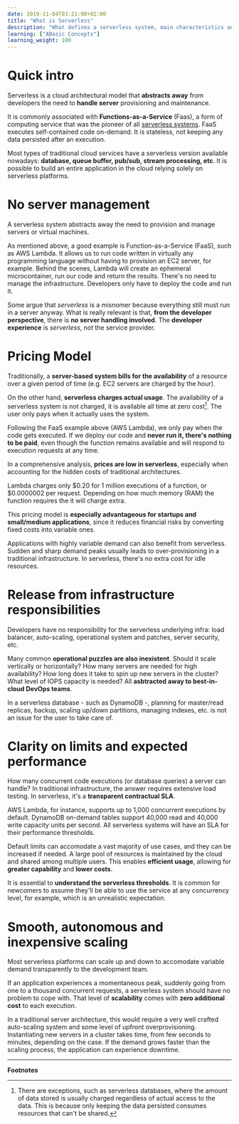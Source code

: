 ```yaml
---
date: 2019-11-04T03:21:00+02:00
title: "What is Serverless"
description: "What defines a serverless system, main characteristics and how it operates"
learning: ["ABasic Concepts"]
learning_weight: 100
---
```


# Quick intro

Serverless is a cloud architectural model that **abstracts away** from developers the need to **handle server** provisioning and maintenance.

It is commonly associated with **Functions-as-a-Service** (Faas), a form of computing service that was the pioneer of all <a href="https://dashbird.io/knowledge-base/basic-concepts/what-is-serverless/">serverless systems</a>. FaaS executes self-contained code on-demand. It is stateless, not keeping any data persisted after an execution.

Most types of traditional cloud services have a serverless version available nowadays: **database, queue buffer, pub/sub, stream processing, etc**. It is possible to build an entire application in the cloud relying solely on serverless platforms.

# No server management

A serverless system abstracts away the need to provision and manage servers or virtual machines.

As mentioned above, a good example is Function-as-a-Service (FaaS), such as AWS Lambda. It allows us to run code written in virtually any programming language without having to provision an EC2 server, for example. Behind the scenes, Lambda will create an ephemeral microcontainer, run our code and return the results. There's no need to manage the infrastructure. Developers only have to deploy the code and run it.

Some argue that _serverless_ is a misnomer because everything still must run in a server anyway. What is really relevant is that, **from the developer perspective**, there is **no server handling involved**. The **developer experience** is _serverless_, not the service provider.

# Pricing Model

Traditionally, a **server-based system bills for the availability** of a resource over a given period of time (e.g. EC2 servers are charged by the hour).

On the other hand, **serverless charges actual usage**. The availability of a serverless system is not charged, it is available all time at zero cost[^1]. The user only pays when it actually uses the system.

Following the FaaS example above (AWS Lambda), we only pay when the code gets executed. If we deploy our code and **never run it, there's nothing to be paid**, even though the function remains available and will respond to execution requests at any time.

In a comprehensive analysis, **prices are low in serverless**, especially when accounting for the hidden costs of traditional architectures.

Lambda charges only $0.20 for 1 million executions of a function, or $0.0000002 per request. Depending on how much memory (RAM) the function requires the it will charge extra.

This pricing model is **especially advantageous for startups and small/medium applications**, since it reduces financial risks by converting fixed costs into variable ones.

Applications with highly variable demand can also benefit from serverless. Sudden and sharp demand peaks usually leads to over-provisioning in a traditional infrastructure. In serverless, there's no extra cost for idle resources.

# Release from infrastructure responsibilities

Developers have no responsibility for the serverless underlying infra: load balancer, auto-scaling, operational system and patches, server security, etc.

Many common **operational puzzles are also inexistent**. Should it scale vertically or horizontally? How many servers are needed for high availability? How long does it take to spin up new servers in the cluster? What level of IOPS capacity is needed? All **asbtracted away to best-in-cloud DevOps teams**.

In a serverless database - such as DynamoDB -, planning for master/read replicas, backup, scaling up/down partitions, managing indexes, etc. is not an issue for the user to take care of.

# Clarity on limits and expected performance

How many concurrent code executions (or database queries) a server can handle? In traditional infrastructure, the answer requires extensive load testing. In serverless, it's a **transparent contractual SLA**.

AWS Lambda, for instance, supports up to 1,000 concurrent executions by default. DynamoDB on-demand tables support 40,000 read and 40,000 write capacity units per second. All serverless systems will have an SLA for their performance thresholds.

Default limits can accomodate a vast majority of use cases, and they can be increased if needed. A large pool of resources is maintained by the cloud and shared among multiple users. This enables **efficient usage**, allowing for **greater capability** and **lower costs**.

It is essential to **understand the serverless thresholds**. It is common for newcomers to assume they'll be able to use the service at any concurrency level, for example, which is an unrealistic expectation.

# Smooth, autonomous and inexpensive scaling

Most serverless platforms can scale up and down to accomodate variable demand transparently to the development team.

If an application experiences a momentaneous peak, suddenly going from one to a thousand concurrent requests, a serverless system should have no problem to cope with. That level of **scalability** comes with **zero additional cost** to each execution.

In a traditional server architecture, this would require a very well crafted auto-scaling system and some level of upfront overprovisioning. Instantiating new servers in a cluster takes time, from few seconds to minutes, depending on the case. If the demand grows faster than the scaling process, the application can experience downtime.

---

**Footnotes**

[^1]:
     There are exceptions, such as serverless databases, where the amount of data stored is usually charged regardless of actual access to the data. This is because only keeping the data persisted consumes resources that can't be shared.

[^2]:
     This is a challenge that we address in [Lambda Challenges & Solutions](/knowledge-base/basic-concepts/serverless-advantages-and-use-cases/), as well as in the Getting Started guides: [Logging](/knowledge-base/getting-started/logging/) & [Monitoring](/knowledge-base/getting-started/monitoring/).
